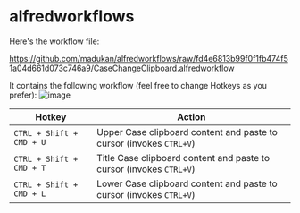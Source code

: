 # alfredworkflows

Here's the workflow file:

https://github.com/madukan/alfredworkflows/raw/fd4e6813b99f0f1fb474f51a04d661d073c746a9/CaseChangeClipboard.alfredworkflow

It contains the following workflow (feel free to change Hotkeys as you prefer):
![image](https://github.com/user-attachments/assets/26c74429-c315-45c1-aea1-32e6b4d66b9b)

| Hotkey | Action |
| --- | --- |
|`CTRL + Shift + CMD + U` | Upper Case clipboard content and paste to cursor (invokes `CTRL+V`) |
|`CTRL + Shift + CMD + T` | Title Case clipboard content and paste to cursor (invokes `CTRL+V`) |
|`CTRL + Shift + CMD + L` | Lower Case clipboard content and paste to cursor (invokes `CTRL+V`) |
